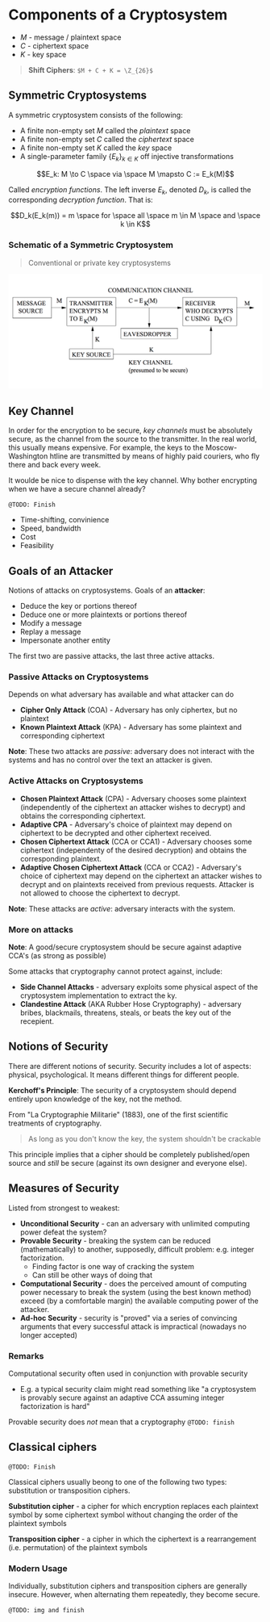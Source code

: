 # Components of a Cryptosystem
* $`M`$ - message / plaintext space
* $`C`$ - ciphertext space
* $`K`$ - key space

> **Shift Ciphers**: `$M + C + K = \Z_{26}$`

## Symmetric Cryptosystems
A symmetric cryptosystem consists of the following:
* A finite non-empty set $`M`$ called the *plaintext* space
* A finite non-empty set $`C`$ called the *ciphertext*  space
* A finite non-empty set $`K`$ called the *key* space
* A single-parameter family $`\{E_k\}_{k \in K}`$ off injective transformations

```math
E_k: M \to C \space via \space M \mapsto C := E_k(M)
```

Called *encryption functions*. The left inverse $`E_k`$, denoted $`D_k`$, is called the corresponding *decryption function*. That is:

```math
D_k(E_k(m)) = m \space for \space all \space m \in M \space and \space k \in K
```

### Schematic of a Symmetric Cryptosystem

> Conventional or private key cryptosystems

![Schematic of a symmetric cryptosystem](cpsc418/img/lec03/01_symmetric_cryptosystem.png)

## Key Channel
In order for the encryption to be secure, *key channels* must be absolutely secure, as the channel from the source to the transmitter. In the real world, this usually means expensive. For example, the keys to the Moscow-Washington htline are transmitted by means of highly paid couriers, who fly there and back every week.

It woulde be nice to dispense with the key channel. Why bother encrypting when we have a secure channel already?

```
@TODO: Finish
```

* Time-shifting, convinience
* Speed, bandwidth
* Cost
* Feasibility

## Goals of an Attacker
Notions of attacks on cryptosystems. Goals of an **attacker**:
* Deduce the key or portions thereof
* Deduce one or more plaintexts or portions thereof
* Modify a message
* Replay a message
* Impersonate another entity

The first two are passive attacks, the last three active attacks.

### Passive Attacks on Cryptosystems
Depends on what adversary has available and what attacker can do

* **Cipher Only Attack** (COA) - Adversary has only ciphertex, but no plaintext
* **Known Plaintext Attack** (KPA) - Adversary has some plaintext and corresponding ciphertext

**Note**: These two attacks are *passive*: adversary does not interact with the systems and has no control over the text an attacker is given.

### Active Attacks on Cryptosystems
* **Chosen Plaintext Attack** (CPA) - Adversary chooses some plaintext (independently of the ciphertext an attacker wishes to decrypt) and obtains the corresponding ciphertext.
* **Adaptive CPA** - Adversary's choice of plaintext may depend on ciphertext to be decrypted and other ciphertext received.
* **Chosen Ciphertext Attack** (CCA or CCA1) - Adversary chooses some ciphertext (independenty of the desired decryption) and obtains the corresponding plaintext.
* **Adaptive Chosen Ciphertext Attack** (CCA or CCA2) - Adversary's choice of ciphertext may depend on the ciphertext an attacker wishes to decrypt and on plaintexts received from previous requests. Attacker is not allowed to choose the ciphertext to decrypt.

**Note**: These attacks are *active*: adversary interacts with the system.

### More on attacks
**Note**: A good/secure cryptosystem should be secure against adaptive CCA's (as strong as possible)

Some attacks that cryptography cannot protect against, include:
* **Side Channel Attacks** - adversary exploits some physical aspect of the cryptosystem implementation to extract the ky.
* **Clandestine Attack** (AKA Rubber Hose Cryptography) - adversary bribes, blackmails, threatens, steals, or beats the key out of the recepient.

## Notions of Security
There are different notions of security. Security includes a lot of aspects: physical, psychological. It means different things for different people.

**Kerchoff's Principle**:
The security of a cryptosystem should depend entirely upon knowledge of the key, not the method.

From "La Cryptographie Militarie" (1883), one of the first scientific treatments of cryptography.

> As long as you don't know the key, the system shouldn't be crackable

This principle implies that a cipher should be completely published/open source and *still* be secure (against its own designer and everyone else).

## Measures of Security
Listed from strongest to weakest:
* **Unconditional Security** - can an adversary with unlimited computing power defeat the system?
* **Provable Security** - breaking the system can be reduced (mathematically) to another, supposedly, difficult problem: e.g. integer factorization.
    * Finding factor is one way of cracking the system
    * Can still be other ways of doing that
* **Computational Security** - does the perceived amount of computing power necessary to break the system (using the best known method) exceed (by a comfortable margin) the available computing power of the attacker.
* **Ad-hoc Security** - security is "proved" via a series of convincing arguments that every successful attack is impractical (nowadays no longer accepted)

### Remarks
Computational security often used in conjunction with provable security
* E.g. a typical security claim might read something like "a cryptosystem is provably secure against an adaptive CCA assuming integer factorization is hard"

Provable security does *not* mean that a cryptography `@TODO: finish`

## Classical ciphers
```
@TODO: Finish
```
Classical ciphers usually beong to one of the following two types: substitution or transposition ciphers.

**Substitution cipher** - a cipher for which encryption replaces each plaintext symbol by some ciphertext symbol without changing the order of the plaintext symbols

**Transposition cipher** - a cipher in which the ciphertext is a rearrangement (i.e. permutation) of the plaintext symbols

### Modern Usage
Individually, substitution ciphers and transposition ciphers are generally insecure. However, when alternating them repeatedly, they become secure.

```
@TODO: img and finish
```
